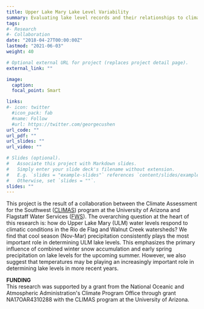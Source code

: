 ```yaml
---
title: Upper Lake Mary Lake Level Variability 
summary: Evaluating lake level records and their relationships to climate variables
tags:
#- Research
#- Collaboration 
date: "2018-04-27T00:00:00Z"
lastmod: "2021-06-03"
weight: 40

# Optional external URL for project (replaces project detail page).
external_link: ""

image:
  caption: 
  focal_point: Smart

links:
#- icon: twitter
  #icon_pack: fab
  #name: Follow
  #url: https://twitter.com/georgecushen
url_code: ""
url_pdf: ""
url_slides: ""
url_video: ""

# Slides (optional).
#   Associate this project with Markdown slides.
#   Simply enter your slide deck's filename without extension.
#   E.g. `slides = "example-slides"` references `content/slides/example-slides.md`.
#   Otherwise, set `slides = ""`.
slides: ""
---
```


This project is the result of a collaboration between the Climate Assessment for the Southwest ([CLIMAS](https://climas.arizona.edu/)) program at the University of Arizona and Flagstaff Water Services ([FWS](https://www.flagstaff.az.gov/1275/Water-Services)). The overarching question at the heart of this research is: how do Upper Lake Mary (ULM) water levels respond to climatic conditions in the Rio de Flag and Walnut Creek watersheds? We find that cool season (Nov-Mar) precipitation consistently plays the most important role in determining ULM lake levels. This emphasizes the primary influence of combined winter snow accumulation and early spring precipitation on lake levels for the upcoming summer. However, we also suggest that temperatures may be playing an increasingly important role in determining lake levels in more recent years. 

**FUNDING**\
This research was supported by a grant from the National Oceanic and Atmospheric Administration's Climate Program Office through grant NA17OAR4310288 with the CLIMAS program at the University of Arizona.